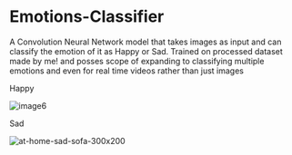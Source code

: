 # Emotions-Classifier
A Convolution Neural Network model that takes images as input and can classify the emotion of it as Happy or Sad. Trained on processed dataset made by me! and posses scope of expanding to classifying multiple emotions and even for real time videos rather than just images

Happy

![image6](https://github.com/user-attachments/assets/4e8c674f-910d-4459-b965-eb604980e084)


Sad

![at-home-sad-sofa-300x200](https://github.com/user-attachments/assets/d0e628e3-d71f-4828-b5ba-6a5c87689ad6)
